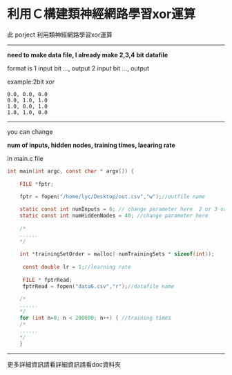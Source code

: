 # 利用Ｃ構建類神經網路學習xor運算
此 porject 利用類神經網路學習xor運算

---

**need to make data file, I already make 2,3,4 bit datafile**

format is 
1 input bit ..., output
2 input bit ..., output

example:2bit xor
```
0.0, 0.0, 0.0 
0.0, 1.0, 1.0 
1.0, 0.0, 1.0 
1.0, 1.0, 0.0 
```
---
you can change

**num of inputs, hidden nodes, training times, laearing rate**

in main.c file
```c
int main(int argc, const char * argv[]) {
        
    FILE *fptr;
        
    fptr = fopen("/home/lyc/Desktop/out.csv","w");//outfile name

    static const int numInputs = 6; // change parameter here  2 or 3 or 4 or 5 or 6is avaliable
    static const int numHiddenNodes = 40; //change parameter here 
        
    /*
    ......
    */
        
    int *trainingSetOrder = malloc( numTrainingSets * sizeof(int)); 
        
     const double lr = 1;//learning rate
        
     FILE * fptrRead;
     fptrRead = fopen("data6.csv","r");//datafile name

    /*
    ......
    */
    for (int n=0; n < 200000; n++) { //training times
    /*
    ......
    */  
    }   
``` 

---
更多詳細資訊請看詳細資訊請看doc資料夾
